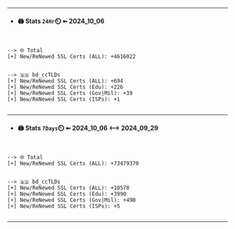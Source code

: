 

---
- #### 🖨️ **Stats** `24Hr`⏲️ ➼ 2024_10_06
```console


--> 🌐 Total
[+] New/ReNewed SSL Certs (ALL): +4616022


--> 🇧🇩 bd_ccTLDs
[+] New/ReNewed SSL Certs (ALL): +694
[+] New/ReNewed SSL Certs (Edu): +226
[+] New/ReNewed SSL Certs (Gov|Mil): +39
[+] New/ReNewed SSL Certs (ISPs): +1


```

---
- #### 🖨️ **Stats** `7Days`⏲️ ➼ 2024_10_06 <--> 2024_09_29
```console


--> 🌐 Total
[+] New/ReNewed SSL Certs (ALL): +73479370


--> 🇧🇩 bd_ccTLDs
[+] New/ReNewed SSL Certs (ALL): +10578
[+] New/ReNewed SSL Certs (Edu): +3990
[+] New/ReNewed SSL Certs (Gov|Mil): +490
[+] New/ReNewed SSL Certs (ISPs): +5


```

---

